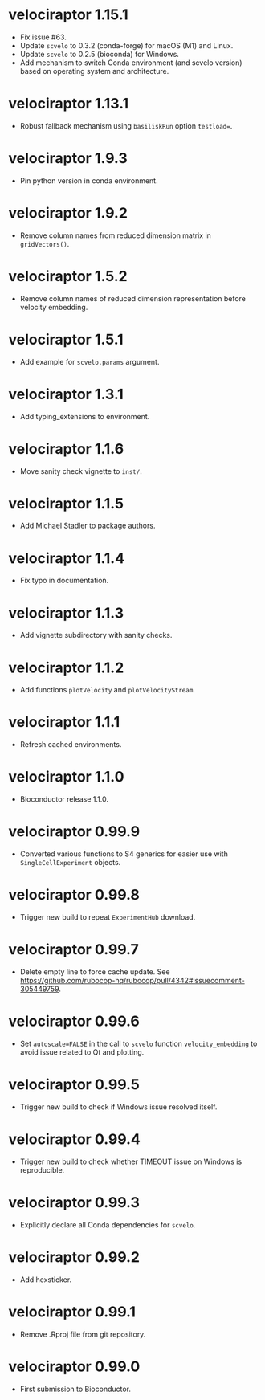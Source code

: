 # velociraptor 1.15.1

* Fix issue #63.
* Update `scvelo` to 0.3.2 (conda-forge) for macOS (M1) and Linux.
* Update `scvelo` to 0.2.5 (bioconda) for Windows.
* Add mechanism to switch Conda environment (and scvelo version) based on operating system and architecture.

# velociraptor 1.13.1

* Robust fallback mechanism using `basiliskRun` option `testload=`.

# velociraptor 1.9.3

* Pin python version in conda environment.

# velociraptor 1.9.2

* Remove column names from reduced dimension matrix in `gridVectors()`.

# velociraptor 1.5.2

* Remove column names of reduced dimension representation before velocity embedding.

# velociraptor 1.5.1

* Add example for `scvelo.params` argument.

# velociraptor 1.3.1

* Add typing_extensions to environment.

# velociraptor 1.1.6

* Move sanity check vignette to `inst/`.

# velociraptor 1.1.5

* Add Michael Stadler to package authors.

# velociraptor 1.1.4

* Fix typo in documentation.

# velociraptor 1.1.3

* Add vignette subdirectory with sanity checks.

# velociraptor 1.1.2

* Add functions `plotVelocity` and `plotVelocityStream`.

# velociraptor 1.1.1

* Refresh cached environments.

# velociraptor 1.1.0

* Bioconductor release 1.1.0.

# velociraptor 0.99.9

* Converted various functions to S4 generics for easier use with `SingleCellExperiment` objects.

# velociraptor 0.99.8

* Trigger new build to repeat `ExperimentHub` download.

# velociraptor 0.99.7

* Delete empty line to force cache update. See <https://github.com/rubocop-hq/rubocop/pull/4342#issuecomment-305449759>.

# velociraptor 0.99.6

* Set `autoscale=FALSE` in the call to `scvelo` function `velocity_embedding` to avoid issue related to Qt and plotting.

# velociraptor 0.99.5

* Trigger new build to check if Windows issue resolved itself.

# velociraptor 0.99.4

* Trigger new build to check whether TIMEOUT issue on Windows is reproducible.

# velociraptor 0.99.3

* Explicitly declare all Conda dependencies for `scvelo`.

# velociraptor 0.99.2

* Add hexsticker.

# velociraptor 0.99.1

* Remove .Rproj file from git repository.

# velociraptor 0.99.0

* First submission to Bioconductor.
